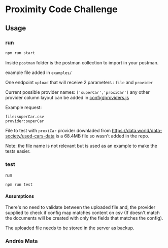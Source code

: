 # Proximity Code Challenge 

## Usage

### run
```bash
npm run start
```

Inside `postman` folder is the postman collection to import in your postman.

example file added in `examples/`

One endpoint `upload` that will receive 2 parameters : `file` and `provider`

Current possible provider names: `['superCar','proxiCar']` any other provider column layout can be added in [config/providers.js](/config/providers.js)

Example request:
```
file:superCar.csv
provider:superCar
```

File to test with `proxiCar` provider downladed from https://data.world/data-society/used-cars-data is a 68.4MB file so wasn't added in the repo. 


Note: the file name is not relevant but is used as an example to make the tests easier.

### test
run 
 ```bash
 npm run test
 ```       

#### Assumptions

There's no need to validate between the uploaded file and, the provider supplied to check if config map matches content on csv (If doesn't match the documents will be created with only the fields that matches the config).

The uploaded file needs to be stored in the server as backup.

### Andrés Mata 
